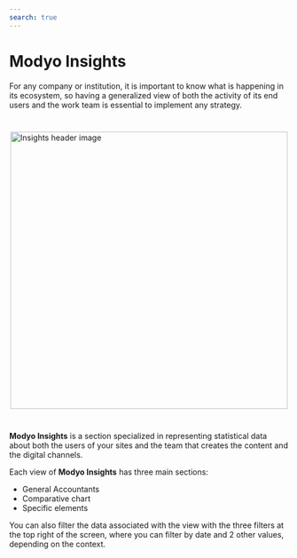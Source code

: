 ```yaml
---
search: true
---
```


# Modyo Insights

For any company or institution, it is important to know what is happening in its ecosystem, so having a generalized view of both the activity of its end users and the work team is essential to implement any strategy.

 <img src="/assets/img/insights/header.jpg" alt="Insights header image" style="margin: 40px auto; width: 500px; display: block;"> 

**Modyo Insights** is a section specialized in representing statistical data about both the users of your sites and the team that creates the content and the digital channels.

Each view of **Modyo Insights** has three main sections:

- General Accountants
- Comparative chart
- Specific elements

You can also filter the data associated with the view with the three filters at the top right of the screen, where you can filter by date and 2 other values, depending on the context.
